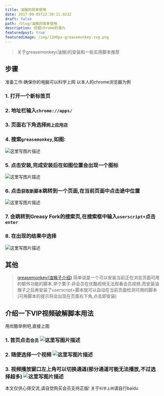 ```yaml
---
title: 油猴的简单使用
date: 2017-09-05T22:39:11.923Z
draft: false
path: /blog/油猴的简单使用
description: 挖掘chrome的潜力
featuredpost: true
featuredimage: /img/1200px-greasemonkey.svg.png
---
```


> 关于greasemonkey(油猴)的安装和一些实用脚本推荐

## 步骤

准备工作:确保你的电脑可以科学上网
以本人的chrome浏览器为例

### 1. 打开一个新标签页

### 2. 地址栏输入`chrome://apps/`

### 3.  页面右下角选择`网上应用店`

### 4.  搜索`greasemonkey`,如图:
![这里写图片描述](https://lestat.b0.upaiyun.com/blog/20170905220548620.png)

### 5.  点击安装,完成安装后在如图位置会出现一个图标
![这里写图片描述](https://lestat.b0.upaiyun.com/blog/20170905220938865.png)

### 6.  点击`获取新脚本`跳转到一个页面,在当前页面中点击途中位置
![这里写图片描述](https://lestat.b0.upaiyun.com/blog/20170905221214234.png)

### 7.  会跳转到Greasy Fork的搜索页,在搜索框中输入`userscript+`点击`enter`

### 8. 在出现的结果中选择
![这里写图片描述](https://lestat.b0.upaiyun.com/blog/20170905221514070.png)


## 其他
>[greasemonkey(油猴子介绍)](https://zh.wikipedia.org/zh/Greasemonkey)
>简单说是一个可以安装当前正在浏览页面可用的额外功能的脚本,举个栗子:非会员在优酷视频无法观看会员视频,而安装油猴子之后再安装了userscript+脚本就可以自动在当前页面检测可用的脚本(可用脚本的提示将会出现在页面右下角,点击即安装)

## 介绍一下VIP视频破解脚本用法
用优酷举例吧,直接上图
### 1.  首页点击`会员` ![这里写图片描述](https://lestat.b0.upaiyun.com/blog/20170905223840097.png)
### 2. 随便选择一个视频 ![这里写图片描述](https://lestat.b0.upaiyun.com/blog/20170905223857412.png)
### 3.  视频播放窗口左上角可以切换通道(部分通道可能无法播放,不过选择超多) ![这里写图片描述](https://lestat.b0.upaiyun.com/blog/20170905223911820.png)
本文仅供心得交流,请自觉购买会员支持正版!
关于`科学上网`请自行baidu
